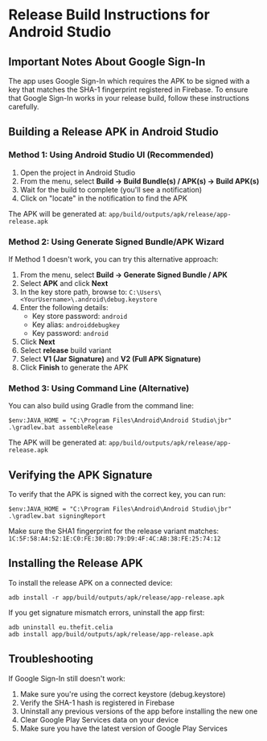# Release Build Instructions for Android Studio

## Important Notes About Google Sign-In

The app uses Google Sign-In which requires the APK to be signed with a key that matches the SHA-1 fingerprint registered in Firebase. To ensure that Google Sign-In works in your release build, follow these instructions carefully.

## Building a Release APK in Android Studio

### Method 1: Using Android Studio UI (Recommended)

1. Open the project in Android Studio
2. From the menu, select **Build → Build Bundle(s) / APK(s) → Build APK(s)**
3. Wait for the build to complete (you'll see a notification)
4. Click on "locate" in the notification to find the APK

The APK will be generated at: `app/build/outputs/apk/release/app-release.apk`

### Method 2: Using Generate Signed Bundle/APK Wizard

If Method 1 doesn't work, you can try this alternative approach:

1. From the menu, select **Build → Generate Signed Bundle / APK**
2. Select **APK** and click **Next**
3. In the key store path, browse to: `C:\Users\<YourUsername>\.android\debug.keystore`
4. Enter the following details:
   - Key store password: `android`
   - Key alias: `androiddebugkey`
   - Key password: `android`
5. Click **Next**
6. Select **release** build variant
7. Select **V1 (Jar Signature)** and **V2 (Full APK Signature)**
8. Click **Finish** to generate the APK

### Method 3: Using Command Line (Alternative)

You can also build using Gradle from the command line:

```
$env:JAVA_HOME = "C:\Program Files\Android\Android Studio\jbr"
.\gradlew.bat assembleRelease
```

The APK will be generated at: `app/build/outputs/apk/release/app-release.apk`

## Verifying the APK Signature

To verify that the APK is signed with the correct key, you can run:

```
$env:JAVA_HOME = "C:\Program Files\Android\Android Studio\jbr"
.\gradlew.bat signingReport
```

Make sure the SHA1 fingerprint for the release variant matches: `1C:5F:58:A4:52:1E:C0:FE:30:8D:79:D9:4F:4C:AB:38:FE:25:74:12`

## Installing the Release APK

To install the release APK on a connected device:

```
adb install -r app/build/outputs/apk/release/app-release.apk
```

If you get signature mismatch errors, uninstall the app first:

```
adb uninstall eu.thefit.celia
adb install app/build/outputs/apk/release/app-release.apk
```

## Troubleshooting

If Google Sign-In still doesn't work:

1. Make sure you're using the correct keystore (debug.keystore)
2. Verify the SHA-1 hash is registered in Firebase
3. Uninstall any previous versions of the app before installing the new one
4. Clear Google Play Services data on your device
5. Make sure you have the latest version of Google Play Services 